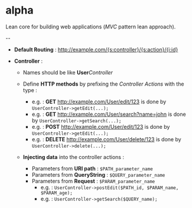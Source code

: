 # alpha

Lean core for building web applications (*MVC* pattern lean approach).

--

* **Default Routing** : http://example.com/{s:controller}/{s:action}/{i:id}

* **Controller** :
  * Names should be like **User***Controller*
  
  * Define **HTTP methods** by prefixing the *Controller* *Actions* with the type :
  
    * e.g. : **GET**  http://example.com/User/edit/123 is done by ```UserController->getEdit(...);```
    * e.g. : **GET**  http://example.com/User/search?name=john is done by ```UserController->getSearch(...);```
    * e.g. : **POST** http://example.com/User/edit/123 is done by ```UserController->getEdit(...);```
    * e.g. : **DELETE** http://example.com/User/delete/123 is done by ```UserController->delete(...);```

  * **Injecting data** into the controller actions :
  
    * Parameters from **URI path** : ```$PATH_parameter_name```
    * Parameters from **QueryString** : ```$QUERY_parameter_name```
    * Parameters from **Request** : ```$PARAM_parameter_name```
      * e.g. : ```UserController->postEdit($PATH_id, $PARAM_name, $PARAM_age);```
      * e.g. : ```UserController->getSearch($QUERY_name);```
